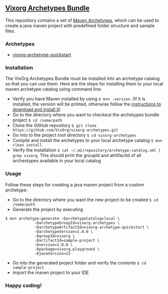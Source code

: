 ## [Vixorg Archetypes Bundle](https://github.com/VixOrg/vixorg-archetypes)
This repository contains a set of [Maven Archetypes](https://maven.apache.org/archetype/index.html), which can be used to create a java maven project with predefined folder structure and sample files.

### Archetypes
- [vixorg-archetype-quickstart](https://github.com/VixOrg/vixorg-archetypes/vixorg-archetype-quickstart/README.md)

### Installation
The VixOrg Archetypes Bundle must be installed into an archetype catalog so that you can use them.
Here are the steps for installing them to your local maven archetype catalog using command line:
- Verify you have Maven installed by using `$ mvn -version`. (If it is installed, the version will be printed, otherwise follow the [instructions to download and install it](https://maven.apache.org/install.html))
- Go to the directory where you want to checkout the archetypes bundle project `$ cd /some/path`
- Clone the GitHub repository `$ git clone https://github.com/VixOrg/vixorg-archetypes.git`
- Go into to the project root directory `$ cd vixorg-archetypes`
- Compile and install the archetypes to your local archetype catalog `$ mvn clean install`
- Verify the installation `$ cat ~/.m2/repository/archetype-catalog.xml | grep vixorg`. This should print the groupId and atrtifactId of all archeotypes available in your local catalog

### Usage
Follow these steps for creating a java maven project from a custom archetype:
- Go to the directory where you want the new project to be created `$ cd /some/path`
- Generate the project by executing
```
$ mvn archetype:generate -DarchetypeCatalog=local \
			 -DarchetypeGroupId=vixorg.archetypes \
			 -DarchetypeArtifactId=vixorg-archetype-quickstart \
			 -DarchetypeVersion=1.0.0 \
			 -DgroupId=vixorg \
			 -DartifactId=sample-project \
			 -Dversion=1.0.0 \
			 -Dpackage=vixorg.playground \
			 -DjavaVersion=13
```
- Go into the generated project folder and verify the contents `$ cd sample-project`
- Import the maven project to your IDE

### Happy coding!